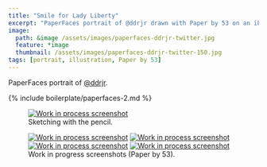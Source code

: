 ```yaml
---
title: "Smile for Lady Liberty"
excerpt: "PaperFaces portrait of @ddrjr drawn with Paper by 53 on an iPad."
image: 
  path: &image /assets/images/paperfaces-ddrjr-twitter.jpg 
  feature: *image
  thumbnail: /assets/images/paperfaces-ddrjr-twitter-150.jpg
tags: [portrait, illustration, Paper by 53]
---
```


PaperFaces portrait of <a href="http://twitter.com/ddrjr">@ddrjr</a>.

{% include boilerplate/paperfaces-2.md %}

<figure>
	<a href="/assets/images/paperfaces-ddrjr-process-1-lg.jpg"><img src="/assets/images/paperfaces-ddrjr-process-1-750.jpg" alt="Work in process screenshot"></a>
	<figcaption>Sketching with the pencil.</figcaption>
</figure>

<figure class="half">
	<a href="/assets/images/paperfaces-ddrjr-process-2-lg.jpg"><img src="/assets/images/paperfaces-ddrjr-process-2-600.jpg" alt="Work in process screenshot"></a>
	<a href="/assets/images/paperfaces-ddrjr-process-3-lg.jpg"><img src="/assets/images/paperfaces-ddrjr-process-3-600.jpg" alt="Work in process screenshot"></a>
	<a href="/assets/images/paperfaces-ddrjr-process-4-lg.jpg"><img src="/assets/images/paperfaces-ddrjr-process-4-600.jpg" alt="Work in process screenshot"></a>
	<a href="/assets/images/paperfaces-ddrjr-process-5-lg.jpg"><img src="/assets/images/paperfaces-ddrjr-process-5-600.jpg" alt="Work in process screenshot"></a>
	<figcaption>Work in progress screenshots (Paper by 53).</figcaption>
</figure>
